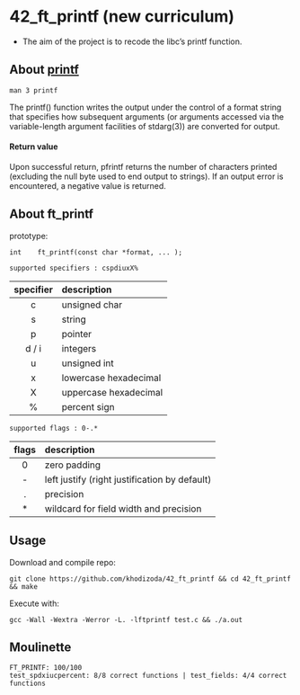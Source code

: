 # 42_ft_printf (new curriculum)
- The aim of the project is to recode the libc’s printf function.

## About [printf](https://linux.die.net/man/3/printf)

```
man 3 printf
```
The printf() function writes the output under the control of a format string that specifies how subsequent arguments (or arguments accessed via the variable-length argument facilities of stdarg(3)) are converted for output.

#### Return value

Upon successful return, pfrintf returns the number of characters printed (excluding the null byte used to end output to strings).
If an output error is encountered, a negative value is returned.

## About ft_printf
prototype:
```
int    ft_printf(const char *format, ... );
```
```
supported specifiers : cspdiuxX%
```

| specifier | description |
|:--------: | :-----------|
| c | unsigned char |
| s | string |
| p | pointer |
| d / i | integers|
| u | unsigned int|
| x | lowercase hexadecimal |
| X | uppercase hexadecimal | 
| % | percent sign |

```
supported flags : 0-.*
```

| flags | description |
|:-----: | :-----------|
| 0 | zero padding |
| - | left justify (right justification by default) |
| . | precision |
| * | wildcard for field width and precision |

## Usage
Download and compile repo:
```
git clone https://github.com/khodizoda/42_ft_printf && cd 42_ft_printf && make
```
Execute with:
```
gcc -Wall -Wextra -Werror -L. -lftprintf test.c && ./a.out
```
## Moulinette
```
FT_PRINTF: 100/100
test_spdxiucpercent: 8/8 correct functions | test_fields: 4/4 correct functions

```
